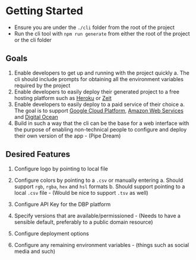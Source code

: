 # Getting Started

- Ensure you are under the `./cli` folder from the root of the project
- Run the cli tool with `npm run generate` from either the root of the project or the cli folder

## Goals

1. Enable developers to get up and running with the project quickly
   a. The cli should include prompts for obtaining all the environment variables required by the project
2. Enable developers to easily deploy their generated project to a free hosting platform such as [Heroku](https://www.heroku.com/) or [Zeit](https://zeit.co/)
3. Enable developers to easily deploy to a paid service of their choice
   a. The goal is to support [Google Cloud Platform](https://cloud.google.com), [Amazon Web Services](https://aws.amazon.com) and [Digital Ocean](https://digitalocean.com)
4. Build in such a way that the cli can be the base for a web interface with the purpose of enabling non-technical people to configure and deploy their own version of the app - (Pipe Dream)

## Desired Features

1. Configure logo by pointing to local file
2. Configure colors by pointing to a `.csv` or manually entering
   a. Should support `rgb`, `rgba`, `hex` and `hsl` formats
   b. Should support pointing to a local `.csv` file - (Would be nice to support `.tsv` as well)

3. Configure API Key for the DBP platform
4. Specify versions that are available/permissioned - (Needs to have a sensible default, preferably to a public domain resource)
5. Configure deployment options
6. Configure any remaining environment variables - (things such as social media and such)

